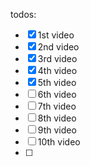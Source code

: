

todos:
- [x] 1st video
- [x] 2nd video
- [x] 3rd video
- [x] 4th video 
- [x] 5th video 
- [ ] 6th video 
- [ ] 7th video 
- [ ] 8th video 
- [ ] 9th video 
- [ ] 10th video 
- [ ] 